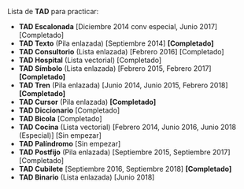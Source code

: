 Lista de **TAD** para practicar:
- **TAD Escalonada** [Diciembre 2014 conv especial, Junio 2017] [Completado]
- **TAD Texto** (Pila enlazada) [Septiembre 2014] **[Completado]**
- **TAD Consultorio** (Lista enlazada) [Febrero 2016] [Completado]
- **TAD Hospital** (Lista vectorial) [Completado]
- **TAD Símbolo** (Lista enlazada) [Febrero 2015, Febrero 2017] **[Completado]**
- **TAD Tren** (Pila enlazada) [Junio 2014, Junio 2015, Febrero 2018] **[Completado]**
- **TAD Cursor** (Pila enlazada) **[Completado]**
- **TAD Diccionario** [Completado]
- **TAD Bicola** [Completado]
- **TAD Cocina** (Lista vectorial) [Febrero 2014, Junio 2016, Junio 2018 (Especial)] [Sin empezar]
- **TAD Palíndromo** [Sin empezar]
- **TAD Postfijo** (Pila enlazada) [Septiembre 2015, Septiembre 2017] [Completado]
- **TAD Cubilete** [Septiembre 2016, Septiembre 2018] **[Completado]**
- **TAD Binario** (Lista enlazada) [Junio 2018] 
